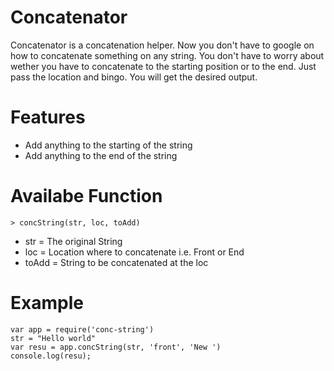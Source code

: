 # Concatenator
Concatenator is a concatenation helper. Now you don't have to google on how to concatenate something on any string. You don't have to worry about wether you have to concatenate to the starting position or to the end. Just pass the location and bingo. You will get the desired output.
# Features
  - Add anything to the starting of the string
  - Add anything to the end of the string

# Availabe Function
    > concString(str, loc, toAdd)
- str = The original String
- loc = Location where to concatenate i.e. Front or End
- toAdd = String to be concatenated at the loc

# Example
```
var app = require('conc-string')
str = "Hello world"
var resu = app.concString(str, 'front', 'New ')
console.log(resu);
```


